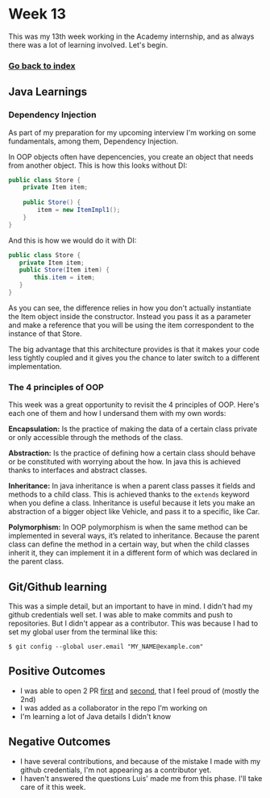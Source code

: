 # Week 13

This was my 13th week working in the Academy internship, and as always there was a lot of learning involved. Let's begin.

### [Go back to index](http://luis-valdez.github.io/Learning-Journal)

## Java Learnings

### Dependency Injection
As part of my preparation for my upcoming interview I'm working on some fundamentals, among them, Dependency Injection.

In OOP objects often have depencencies, you create an object that needs from another object. This is how this looks without DI:
```java
public class Store {
    private Item item;
 
    public Store() {
        item = new ItemImpl1();    
    }
}
```
 And this is how we would do it with DI:
 ```java
 public class Store {
    private Item item;
    public Store(Item item) {
        this.item = item;
    }
}
```
 As you can see, the difference relies in how you don't actually instantiate the Item object inside the constructor. Instead you pass it as a parameter and make a reference that you will be using the item correspondent to the instance of that Store.
 
 The big advantage that this architecture provides is that it makes your code less tightly coupled and it gives you the chance to later switch to a different implementation.


### The 4 principles of OOP
This week was a great opportunity to revisit the 4 principles of OOP. Here's each one of them and how I undersand them with my own words:

**Encapsulation:** Is the practice of making the data of a certain class private or only accessible through the methods of the class.


**Abstraction:** Is the practice of defining how a certain class should behave or be constituted with worrying about the how. In java this is achieved thanks to interfaces and abstract classes.
 
**Inheritance:** In java inheritance is when a parent class passes it fields and methods to a child class. This is achieved thanks to the `extends` keyword when you define a class. Inheritance is useful because it lets you make an abstraction of a bigger object like Vehicle, and pass it to a specific, like Car.


**Polymorphism:** In OOP polymorphism is when the same method can be implemented in several ways, it’s related to inheritance. Because the parent class can define the method in a certain way, but when the child classes inherit it, they can implement it in a different form of which was declared in the parent class.

## Git/Github learning
This was a simple detail, but an important to have in mind. I didn't had my github credentials well set. I was able to make commits and push to repositories. But I didn't appear as a  contributor. This was because I had to set my global user from the terminal like this:
```
$ git config --global user.email "MY_NAME@example.com"
```

## Positive Outcomes
- I was able to  open 2 PR [first](https://github.com/meilisearch/meilisearch-java/pull/89) and [second](https://github.com/meilisearch/meilisearch-java/pull/88), that I feel proud of (mostly the 2nd)
- I was added as a collaborator in the repo I'm working on
- I'm learning a lot of Java details I didn't know
## Negative Outcomes
- I have several contributions, and because of the mistake I made with my github credentials, I'm not appearing as a contributor yet.
- I haven't answered the questions Luis' made me from this phase. I'll take care of it this week.
